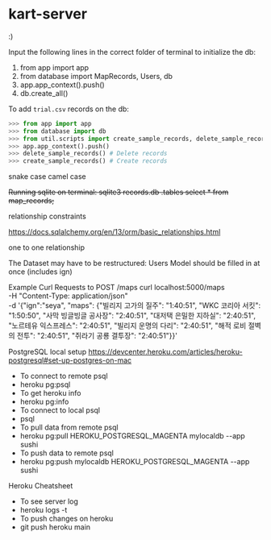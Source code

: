 # kart-server

:)

Input the following lines in the correct folder of terminal to initialize the db:
1. from app import app
2. from database import MapRecords, Users, db
3. app.app_context().push()
4. db.create_all()

To add `trial.csv` records on the db:
```python
>>> from app import app
>>> from database import db
>>> from util.scripts import create_sample_records, delete_sample_records
>>> app.app_context().push()
>>> delete_sample_records() # Delete records
>>> create_sample_records() # Create records
```


snake case
camel case

<strike>
Running sqlite on terminal:
	sqlite3 records.db
	.tables
	select * from map_records;
</strike>

relationship constraints

https://docs.sqlalchemy.org/en/13/orm/basic_relationships.html

one to one relationship


The Dataset may have to be restructured: Users Model should be filled in at once (includes ign)

Example Curl Requests to POST /maps
curl localhost:5000/maps \
-H "Content-Type: application/json" \
-d '{"ign":"seya", "maps": {"빌리지 고가의 질주": "1:40:51", "WKC 코리아 서킷": "1:50:50", "사막 빙글빙글 공사장": "2:40:51", "대저택 은밀한 지하실": "2:40:51", "노르테유 익스프레스": "2:40:51", "빌리지 운명의 다리": "2:40:51", "해적 로비 절벽의 전투": "2:40:51", "쥐라기 공룡 결투장": "2:40:51"}}'

PostgreSQL local setup
https://devcenter.heroku.com/articles/heroku-postgresql#set-up-postgres-on-mac
- To connect to remote psql
 - heroku pg:psql
- To get heroku info
 - heroku pg:info
- To connect to local psql
 - psql
- To pull data from remote psql
 - heroku pg:pull HEROKU_POSTGRESQL_MAGENTA mylocaldb --app sushi
- To push data to remote psql
 - heroku pg:push mylocaldb HEROKU_POSTGRESQL_MAGENTA --app sushi


 Heroku Cheatsheet
 - To see server log
  - heroku logs -t
- To push changes on heroku
 - git push heroku main